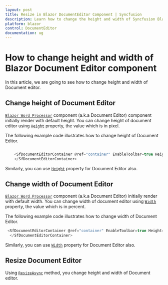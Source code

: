 ```yaml
---
layout: post
title: Resize in Blazor DocumentEditor Component | Syncfusion
description: Learn how to change the height and width of Syncfusion Blazor DocumentEditor component and much more.
platform: blazor
control: DocumentEditor
documentation: ug
---
```


# How to change height and width of Blazor Document Editor component

In this article, we are going to see how to change height and width of Document editor.

## Change height of Document Editor

[`Blazor Word Processor`](https://www.syncfusion.com/blazor-components/blazor-word-processor) component (a.k.a Document Editor) component initially render with default height. You can change height of document editor using [`Height`](https://help.syncfusion.com/cr/blazor/Syncfusion.Blazor.DocumentEditor.SfDocumentEditorContainer.html#Syncfusion_Blazor_DocumentEditor_SfDocumentEditorContainer_Height) property, the value which is in pixel.

The following example code illustrates how to change height of Document Editor.

```csharp

    <SfDocumentEditorContainer @ref="container" EnableToolbar=true Height="590px">
    </SfDocumentEditorContainer>

```

Similarly, you can use [`Height`](https://help.syncfusion.com/cr/blazor/Syncfusion.Blazor.DocumentEditor.SfDocumentEditor.html#Syncfusion_Blazor_DocumentEditor_SfDocumentEditor_Height) property for Document Editor also.

## Change width of Document Editor

[`Blazor Word Processor`](https://www.syncfusion.com/blazor-components/blazor-word-processor) component (a.k.a Document Editor) initially render with default width. You can change width of document editor using [`Width`](https://help.syncfusion.com/cr/blazor/Syncfusion.Blazor.DocumentEditor.SfDocumentEditorContainer.html#Syncfusion_Blazor_DocumentEditor_SfDocumentEditorContainer_Width) property, the value which is in percent.

The following example code illustrates how to change width of Document Editor.

```csharp
 <SfDocumentEditorContainer @ref="container" EnableToolbar=true Height="590px" Width="80%">
  </SfDocumentEditorContainer>
```

Similarly, you can use [`Width`](https://help.syncfusion.com/cr/blazor/Syncfusion.Blazor.DocumentEditor.SfDocumentEditor.html#Syncfusion_Blazor_DocumentEditor_SfDocumentEditor_Width) property for Document Editor also.

## Resize Document Editor

Using [`ResizeAsync`](https://help.syncfusion.com/cr/blazor/Syncfusion.Blazor.DocumentEditor.SfDocumentEditorContainer.html#Syncfusion_Blazor_DocumentEditor_SfDocumentEditorContainer_ResizeAsync_System_Nullable_System_Double__System_Nullable_System_Double__) method, you change height and width of Document editor.